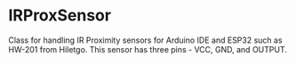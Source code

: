# IRProxSensor
Class for handling IR Proximity sensors for Arduino IDE and ESP32 such as HW-201 from Hiletgo.   This sensor has three pins - VCC, GND, and OUTPUT.
